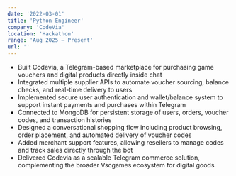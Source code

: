 ```yaml
---
date: '2022-03-01'
title: 'Python Engineer'
company: 'CodeVia'
location: 'Hackathon'
range: 'Aug 2025 – Present'
url: ''
---
```


- Built Codevia, a Telegram-based marketplace for purchasing game vouchers and digital products directly inside chat
- Integrated multiple supplier APIs to automate voucher sourcing, balance checks, and real-time delivery to users
- Implemented secure user authentication and wallet/balance system to support instant payments and purchases within Telegram
- Connected to MongoDB for persistent storage of users, orders, voucher codes, and transaction histories
- Designed a conversational shopping flow including product browsing, order placement, and automated delivery of voucher codes
- Added merchant support features, allowing resellers to manage codes and track sales directly through the bot
- Delivered Codevia as a scalable Telegram commerce solution, complementing the broader Vscgames ecosystem for digital goods
